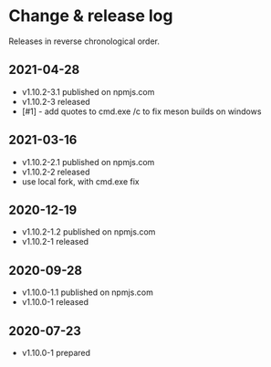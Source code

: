 # Change & release log

Releases in reverse chronological order.

## 2021-04-28

- v1.10.2-3.1 published on npmjs.com
- v1.10.2-3 released
- [#1] - add quotes to cmd.exe /c to fix meson builds on windows

## 2021-03-16

- v1.10.2-2.1 published on npmjs.com
- v1.10.2-2 released
- use local fork, with cmd.exe fix

## 2020-12-19

- v1.10.2-1.2 published on npmjs.com
- v1.10.2-1 released

## 2020-09-28

- v1.10.0-1.1 published on npmjs.com
- v1.10.0-1 released

## 2020-07-23

- v1.10.0-1 prepared

